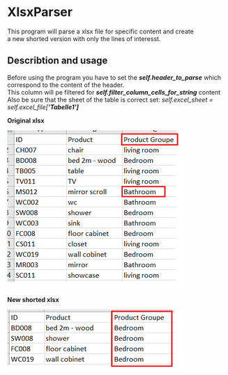 # XlsxParser

This program will parse a xlsx file for specific content and create <br>
a new shorted version with only the lines of interesst.

## Describtion and usage

Before using the program you have to set the <Strong><em>self.header_to_parse</Strong></em> which correspond to the content of the header.<br> 
This column will pe filtered for <Strong><em>self.filter_column_cells_for_string</Strong></em> content <br>
Also be sure that the sheet of the table is correct set: <em> self.excel_sheet = self.excel_file[<Strong>'Tabelle1'<Strong>]</em>
  
<bn>
  
<Strong>Original xlsx<Strong>
  
![](images/Original_xlsx.png)
  
<Strong>New shorted xlsx<Strong>
  
![](images/Shorted_xlsx.png)
